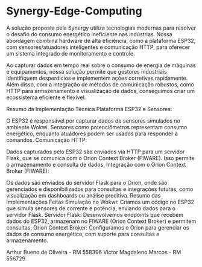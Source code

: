 # Synergy-Edge-Computing
A solução proposta pela Synergy utiliza tecnologias modernas para resolver o desafio do consumo energético ineficiente nas indústrias. Nossa abordagem combina hardware de alta eficiência, como a plataforma ESP32, com sensores/atuadores inteligentes e comunicação HTTP, para oferecer um sistema integrado de monitoramento e controle.

Ao capturar dados em tempo real sobre o consumo de energia de máquinas e equipamentos, nossa solução permite que gestores industriais identifiquem desperdícios e implementem ações corretivas rapidamente. Além disso, com a integração de métodos de comunicação robustos, como HTTP para armazenamento e visualização de dados, conseguimos criar um ecossistema eficiente e flexível.

Resumo da Implementação Técnica
Plataforma ESP32 e Sensores:

O ESP32 é responsável por capturar dados de sensores simulados no ambiente Wokwi. Sensores como potenciômetros representam consumo energético, enquanto atuadores podem ser usados para responder a comandos.
Comunicação HTTP:

Dados capturados pelo ESP32 são enviados via HTTP para um servidor Flask, que se comunica com o Orion Context Broker (FIWARE). Isso permite o armazenamento e consulta de dados.
Integração com o Orion Context Broker (FIWARE):

Os dados são enviados do servidor Flask para o Orion, onde são gerenciados e disponibilizados para consultas e integrações futuras, como visualização em dashboards ou análise preditiva.
Resumo das Implementações Feitas
Simulação no Wokwi:
Criamos um código no ESP32 que simula sensores de corrente e potência, enviando dados para o servidor Flask.
Servidor Flask:
Desenvolvemos endpoints que recebem dados do ESP32, armazenam no FIWARE (Orion Context Broker) e permitem consultas.
Orion Context Broker:
Configuramos o Orion para gerenciar os dados de consumo energético, com suporte para consultas e armazenamento.


Arthur Bueno de Oliveira - RM 558396
Victor Magdaleno Marcos - RM 556729
